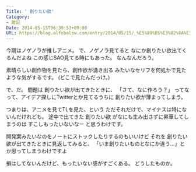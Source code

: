 ```yaml
---
Title: ' 創りたい欲'
Category:
- 雑記
Date: 2014-05-15T06:30:53+09:00
URL: https://blog.alfebelow.com/entry/2014/05/15/_%E5%89%B5%E3%82%8A%E3%81%9F%E3%81%84%E6%AC%B2
---
```



今期はノゲノラが推しアニメ。
で、ノゲノラ見てると なにか創りたい欲出てくるんだよね
この感じSAO見てる時にもあった。
なんなんだろう。

素晴らしい創作物を見たら、創作欲が湧き出る
みたいなセリフを何処かで見たような気がするです。
(どこで見たんだっけ。)

で、だ。
問題は 創りたい欲が出てきたときに、
「さて、なに作ろう？」
ってなって、アイデア探しにTwitterとか見てるうちに
創りたい欲が薄まってしまう。

つまりは、アニメを見てTLを見た、という
ただそれだけで、マイナスは特にないんだけれども。
途中で出てきた 創りたい欲 がなにも生み出さずに昇華してしまうのは
すこしもったいないなー と思うわけです。

開発案みたいなのをノートにストックしたりするのもいいけど
それを 創りたい欲が出てきたときに見返してみると、
「いま創りたいものとなにか違う…」とか思ってしまうわけですよ

損はしてないんだけど、もったいない感がすごくある。
どうしたものか。






